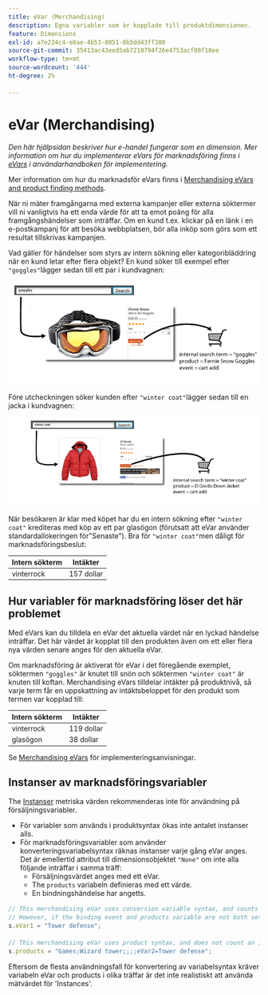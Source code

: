 ```yaml
---
title: eVar (Merchandising)
description: Egna variabler som är kopplade till produktdimensionen.
feature: Dimensions
exl-id: a7e224c4-e8ae-4b53-8051-8b5dd43ff380
source-git-commit: 35413ac43eed5ab7218794f26e4753acf08f18ee
workflow-type: tm+mt
source-wordcount: '444'
ht-degree: 2%

---
```


# eVar (Merchandising)

*Den här hjälpsidan beskriver hur e-handel fungerar som en dimension. Mer information om hur du implementerar eVars för marknadsföring finns i [eVars](/help/implement/vars/page-vars/evar.md) i användarhandboken för implementering.*

Mer information om hur du marknadsför eVars finns i [Merchandising eVars and product finding methods](https://experienceleague.adobe.com/docs/analytics/admin/admin-tools/conversion-variables/merchandising-evars.html?lang=en).

När ni mäter framgångarna med externa kampanjer eller externa söktermer vill ni vanligtvis ha ett enda värde för att ta emot poäng för alla framgångshändelser som inträffar. Om en kund t.ex. klickar på en länk i en e-postkampanj för att besöka webbplatsen, bör alla inköp som görs som ett resultat tillskrivas kampanjen.

Vad gäller för händelser som styrs av intern sökning eller kategoribläddring när en kund letar efter flera objekt? En kund söker till exempel efter `"goggles"`lägger sedan till ett par i kundvagnen:

![Exempel på växlar](assets/merch-example-goggles.png)

Före utcheckningen söker kunden efter `"winter coat"`lägger sedan till en jacka i kundvagnen:

![Exempel på Coat](assets/merch-example-coat.png)

När besökaren är klar med köpet har du en intern sökning efter `"winter coat"` krediteras med köp av ett par glasögon (förutsatt att eVar använder standardallokeringen för&quot;Senaste&quot;). Bra för `"winter coat"`men dåligt för marknadsföringsbeslut:

| Intern sökterm | Intäkter |
|---|---|
| vinterrock | 157 dollar |

## Hur variabler för marknadsföring löser det här problemet

Med eVars kan du tilldela en eVar det aktuella värdet när en lyckad händelse inträffar. Det här värdet är kopplat till den produkten även om ett eller flera nya värden senare anges för den aktuella eVar.

Om marknadsföring är aktiverat för eVar i det föregående exemplet, söktermen `"goggles"` är knutet till snön och söktermen `"winter coat"` är knuten till koftan. Merchandising eVars tilldelar intäkter på produktnivå, så varje term får en uppskattning av intäktsbeloppet för den produkt som termen var kopplad till:

| Intern sökterm | Intäkter |
|---|---|
| vinterrock | 119 dollar |
| glasögon | 38 dollar |

Se [Merchandising eVars](/help/implement/vars/page-vars/evar-merchandising.md) för implementeringsanvisningar.

## Instanser av marknadsföringsvariabler

The [Instanser](../metrics/instances.md) metriska värden rekommenderas inte för användning på försäljningsvariabler.

* För variabler som används i produktsyntax ökas inte antalet instanser alls.
* För marknadsföringsvariabler som använder konverteringsvariabelsyntax räknas instanser varje gång eVar anges. Det är emellertid attribut till dimensionsobjektet `"None"` om inte alla följande inträffar i samma träff:
   * Försäljningsvärdet anges med ett eVar.
   * The `products` variabeln definieras med ett värde.
   * En bindningshändelse har angetts.

```js
// This merchandising eVar uses conversion variable syntax, and counts an instance.
// However, if the binding event and products variable are not both set, the instance attributes to "None".
s.eVar1 = "Tower defense";

// This merchandising eVar uses product syntax, and does not count an instance.
s.products = "Games;Wizard tower;;;;eVar2=Tower defense";
```

Eftersom de flesta användningsfall för konvertering av variabelsyntax kräver variabeln eVar och products i olika träffar är det inte realistiskt att använda mätvärdet för &#39;Instances&#39;.
